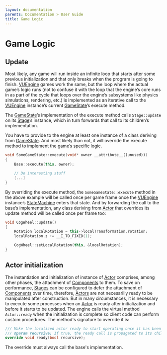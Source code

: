 ```yaml
---
layout: documentation
parents: Documentation > User Guide
title: Game Logic
---
```


# Game Logic

## Update

Most likely, any game will run inside an infinite loop that starts after some previous initialization and that only breaks when the program is going to finish. [VUEngine](https://github.com/VUEngine/VUEngine-Core) games work the same, but the loop where the actual game’s logic runs (not to confuse it with the loop that the engine’s core runs in as part of the cycle that loops over the engine’s subsystems like physics simulations, rendering, etc.) is implemented as an iterative call to the [VUEngine](/documentation/api/class-v-u-engine/) instance’s current [GameState](/documentation/api/class-game-state/)’s execute method.

The [GameState](/documentation/api/class-game-state/)’s implementation of the execute method calls `Stage::update` on its [Stage](/documentation/api/class-stage/)’s instance, which in turn forwards that call to its children’s implementation.

You have to provide to the engine at least one instance of a class deriving from [GameState](/documentation/api/class-game-state/). And most likely than not, it will override the execute method to implement the game’s specific logic.

```cpp
void SomeGameState::execute(void* owner __attribute__((unused)))
{
    Base::execute(this, owner);

    // Do interesting stuff
    [...]
}
```

By overriding the execute method, the `SomeGameState::execute` method in the above example will be called once per game frame once the [VUEngine](/documentation/api/class-v-u-engine/) instance’s [StateMachine](/documentation/api/class-state-machine/) enters that state. And by forwarding the call to the base’s implementation, any class deriving from [Actor](/documentation/api/class-actor/) that overrides its update method will be called once per frame too:

```cpp
void CogWheel::update()
{
    Rotation localRotation = this->localTransformation.rotation;
    localRotation.z += __I_TO_FIXED(1);

    CogWheel::setLocalRotation(this, &localRotation);
}
```

## Actor initialization

The instantiation and initialization of instance of [Actor](/documentation/api/class-actor/) comprises, among other phases, the attachment of [Components](/documentation/api/class-component/) to them. To save on performance, [Stages](/documentation/api/class-stage/) can be configured to defer the attachment of [Components](/documentation/api/class-component/) over time, therefore, [Actors](/documentation/api/class-actor/) are not necesarilly ready to be manipulated after construction. But in many circumstances, it is necessary to execute some processes when an [Actor](/documentation/api/class-actor/) is ready after initialization and before it starts to be updated. The engine calls the virtual method `Actor::ready` when the initialization is complete so client code can perform custom procedures. The method's signature to override it is:

```cpp
/// Make the localized actor ready to start operating once it has been completely intialized.
/// @param recursive: If true, the ready call is propagated to its children, grand children, etc.
override void ready(bool recursive);
```

The override must always call the base's implementation.
